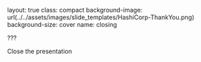 layout: true
class: compact
background-image: url(../../assets/images/slide_templates/HashiCorp-ThankYou.png)
background-size: cover
name: closing

??? 

Close the presentation

